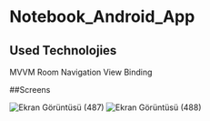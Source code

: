 # Notebook_Android_App
## Used Technolojies
MVVM
Room
Navigation
View Binding

##Screens

![Ekran Görüntüsü (487)](https://user-images.githubusercontent.com/83865380/148254852-91e7da5d-065c-4dcf-9579-f897d1838aac.png)
![Ekran Görüntüsü (488)](https://user-images.githubusercontent.com/83865380/148254984-fcd47a62-7cfb-4a56-a36e-0b9ced8b4ebb.png)
